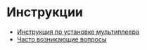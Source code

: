 # Инструкции

* [Инструкция по установке мультиплеера](#installation-multipalyer)
* [Часто возникающие вопросы](#questions) 


